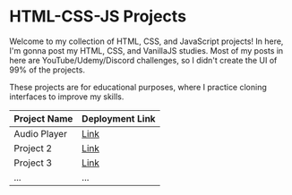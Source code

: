 # HTML-CSS-JS Projects

Welcome to my collection of HTML, CSS, and JavaScript projects! In here, I'm gonna post my HTML, CSS, and VanillaJS studies. Most of my posts in here are YouTube/Udemy/Discord challenges, so I didn't create the UI of 99% of the projects. 

These projects are for educational purposes, where I practice cloning interfaces to improve my skills.
<div align="center">

| Project Name | Deployment Link |
|--------------|-----------------|
| Audio Player   | [Link](https://663a599356923e1d1824d773--video-player-like-spotify.netlify.app/)       |
| Project 2    | [Link](#)       |
| Project 3    | [Link](#)       |
| ...          | ...             |

</div>
